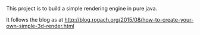 This project is to build a simple rendering engine in pure java.

It follows the blog as at http://blog.rogach.org/2015/08/how-to-create-your-own-simple-3d-render.html